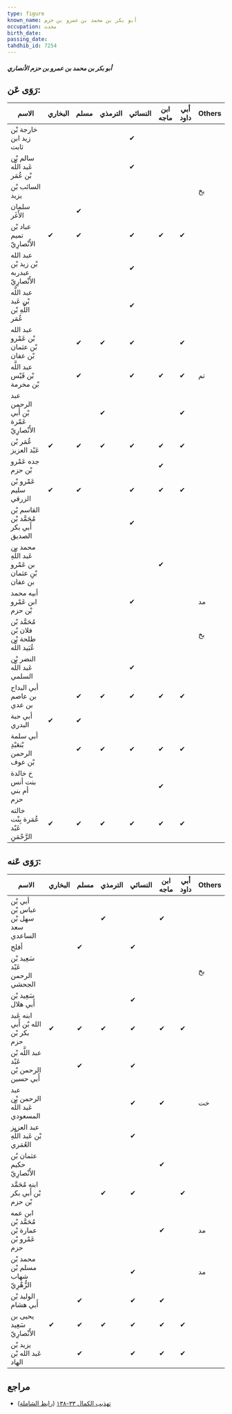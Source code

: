 ```yaml
---
type: figure
known_name: أبو بكر بن محمد بن عمرو بن حزم
occupation: محدث
birth_date:
passing_date:
tahdhib_id: 7254
---
```

##### أبو بكر بن محمد بن عمرو بن حزم الأنصاري

## رَوَى عَن:
| الاسم                                             | البخاري | مسلم | الترمذي | النسائي | ابن ماجه | أبي داود | Others |
| ------------------------------------------------- | ------- | ---- | ------- | ------- | -------- | -------- | ------ |
| خارجة بْن زيد ابن ثابت                            |         |      |         | ✔       |          |          |        |
| سالم بْن عَبد اللَّه بْن عُمَر                    |         |      |         | ✔       |          |          |        |
| السائب بْن يزيد                                   |         |      |         |         |          |          | بخ     |
| سلمان الأَغَر                                     |         | ✔    |         |         |          |          |        |
| عباد بْن تميم الأَنْصارِيّ                        | ✔       | ✔    |         | ✔       | ✔        | ✔        |        |
| عبد الله بْن زيد بْن عبدربه الأَنْصارِيّ          |         |      |         | ✔       |          |          |        |
| عبد اللَّه بْن عَبد اللَّهِ بْن عُمَر             |         |      |         | ✔       |          |          |        |
| عبد الله بْن عَمْرو بْن عثمان بْن عفان            |         | ✔    | ✔       | ✔       |          | ✔        |        |
| عبد اللَّه بْن قَيْس بْن مخرمة                    |         | ✔    |         | ✔       | ✔        | ✔        | تم     |
| عبد الرحمن بْن أَبي عَمْرة الأَنْصارِيّ           |         |      | ✔       |         |          | ✔        |        |
| عُمَر بْن عَبْد العزيز                            | ✔       | ✔    | ✔       | ✔       | ✔        | ✔        |        |
| جده عَمْرو بْن حزم                                |         |      |         |         | ✔        |          |        |
| عَمْرو بْن سليم الزرقي                            | ✔       | ✔    |         | ✔       | ✔        | ✔        |        |
| القاسم بْن مُحَمَّد بْن أَبي بكر الصديق           |         |      |         | ✔       |          |          |        |
| محمد بن عَبد اللَّهِ بن عَمْرو بْنِ عثمان بن عفان |         |      |         |         | ✔        |          |        |
| أبيه محمد ابن عَمْرو بْن حزم                      |         |      |         | ✔       |          |          | مد     |
| مُحَمَّد بْن فلان بْن طلحة بْن عُبَيد اللَّه      |         |      |         |         |          |          | بخ     |
| النضر بْن عَبد اللَّه السلمي                      |         |      |         | ✔       |          |          |        |
| أبي البداح بن عاصم بن عدي                         |         | ✔    | ✔       | ✔       | ✔        | ✔        |        |
| أبي حبة البدري                                    | ✔       | ✔    |         |         |          |          |        |
| أبي سلمة بْنعَبْدِ الرحمن بْن عوف                 |         | ✔    | ✔       | ✔       | ✔        | ✔        |        |
| خ خالدة بنت أنس أم بني حزم                        |         |      |         |         | ✔        |          |        |
| خالته عُمَرة بِنْت عَبْد الرَّحْمَنِ              | ✔       | ✔    | ✔       | ✔       | ✔        | ✔        |        |
## رَوَى عَنه:
| الاسم                                         | البخاري | مسلم | الترمذي | النسائي | ابن ماجه | أبي داود | Others |
| --------------------------------------------- | ------- | ---- | ------- | ------- | -------- | -------- | ------ |
| أبي بْن عباس بْن سهل بْن سعد الساعدي          |         |      | ✔       |         | ✔        |          |        |
| أفلح                                          |         | ✔    |         | ✔       |          |          |        |
| سَعِيد بْن عَبْد الرحمن الجحشي                |         |      |         |         |          |          | بخ     |
| سَعِيد بْن أَبي هلال                          |         |      |         | ✔       |          |          |        |
| ابنه عَبد الله بْن أَبي بكر بْن حزم           | ✔       | ✔    | ✔       | ✔       | ✔        | ✔        |        |
| عبد اللَّه بْن عَبْد الرحمن بْن أَبي حسين     |         | ✔    |         | ✔       |          |          |        |
| عبد الرحمن بْن عَبد اللَّه المسعودي           |         |      |         | ✔       | ✔        |          | خت     |
| عبد العزيز بْن عَبد اللَّهِ العُمَري          |         |      |         | ✔       |          |          |        |
| عثمان بْن حكيم الأَنْصارِيّ                   |         |      |         |         | ✔        |          |        |
| ابنه مُحَمَّد بْن أَبي بكر بْن حزم            |         |      | ✔       | ✔       |          | ✔        |        |
| ابن عمه مُحَمَّد بْن عمارة بْن عَمْرو بْن حزم |         |      |         |         | ✔        |          | مد     |
| محمد بْن مسلم بْن شهاب الزُّهْرِيّ            |         |      |         | ✔       |          |          | مد     |
| الوليد بْن أَبي هشام                          |         | ✔    |         | ✔       | ✔        |          |        |
| يحيى بن سَعِيد الأَنْصارِيّ                   | ✔       | ✔    | ✔       | ✔       | ✔        | ✔        |        |
| يزيد بْن عَبد الله بْن الهاد                  |         | ✔    |         | ✔       | ✔        | ✔        |        |
## مراجع
- [تهذيب الكمال ٣٣-١٣٨](obsidian://open?vault=Tahdhib-al-Kamal&file=Figures/٧٢٥٤-أبو%20بكر%20بن%20محمد%20بن%20عمرو%20بن%20حزم%20الأنصاري) ([رابط الشاملة](https://shamela.ws/book/3722/17809))